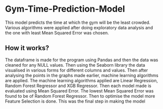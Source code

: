 # Gym-Time-Prediction-Model
This model predicts the time at which the gym will be the least crowded. 
Various algorithms were applied after doing exploratory data analysis and the one with least Mean Squared Error was chosen.

## How it works?
The dataframe is made for the program using Pandas and then the data was cleaned for any NULL values. 
Then using the Seaborn library the data visualised in various forms for different columns and values.
Then after analysing the points in the graphs made earlier, machine learning algorithms are applied.
The machine learning algorithms applied are Linear Regression, Random Forest Regressor and XGB Regressor.
Then each model made is evaluated using Mean Squared Error.
The lowest Mean Squared Error was found to be of Random Forest Regressor.
Then to optimise the model more Feature Selection is done. This was the final step in making the model
